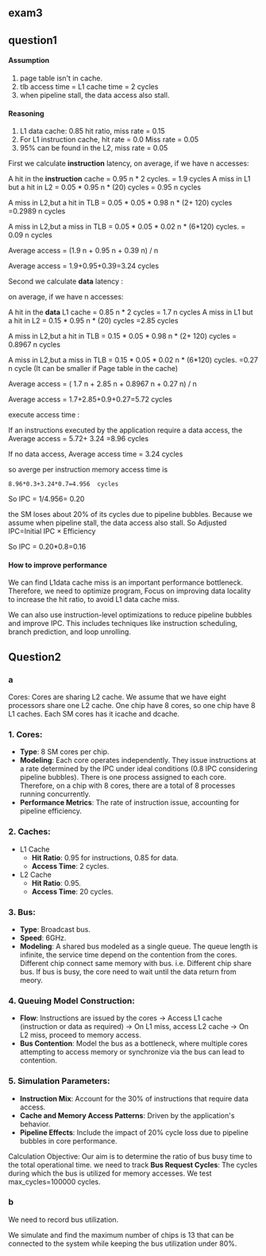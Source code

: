 ## exam3

## question1

#### Assumption

1. page table isn't in cache.
2. tlb access time = L1 cache time  = 2 cycles 
3. when pipeline stall, the data access also stall.

#### Reasoning

1. L1 data cache: 0.85 hit ratio,  miss rate = 0.15
2. For L1 instruction cache,  hit rate = 0.0   Miss rate = 0.05
3. 95% can be found in the L2, miss rate = 0.05

First we calculate **instruction** latency, on average, if we have n accesses:

A hit in the  **instruction** cache = 0.95 n * 2 cycles. = 1.9 cycles
 A miss in L1 but a hit in L2 = 0.05 * 0.95 n * (20) cycles   = 0.95 n cycles

A miss in L2,but a hit in TLB = 0.05 * 0.05  * 0.98 n * (2+ 120) cycles =0.2989 n cycles

A miss in L2,but a miss in TLB = 0.05 * 0.05  * 0.02 n * (6*120) cycles. = 0.09 n cycles 

Average access = (1.9 n + 0.95 n + 0.39 n) / n  

 Average access = 1.9+0.95+0.39=3.24 cycles

Second we calculate **data** latency :

on average, if we have n accesses:

A hit in the  **data** L1 cache = 0.85 n * 2 cycles = 1.7  n cycles
 A miss in L1 but a hit in L2 = 0.15 * 0.95 n * (20) cycles =2.85 cycles

A miss in L2,but a hit in TLB = 0.15 * 0.05  * 0.98 n * (2+ 120) cycles = 0.8967 n cycles

A miss in L2,but a miss in TLB = 0.15 * 0.05  * 0.02 n * (6*120) cycles. =0.27 n cycle (It can be smaller if Page table in the cache)

Average access = ( 1.7  n + 2.85 n + 0.8967  n + 0.27 n) / n  

 Average access = 1.7+2.85+0.9+0.27=5.72 cycles

execute access time :

If an instructions executed by the application require a data access, the Average access = 5.72+ 3.24 =8.96 cycles

If no data access,  Average access time =  3.24 cycles 

so averge per instruction memory access time is 

```
8.96*0.3+3.24*0.7=4.956  cycles
```

So IPC = 1/4.956= 0.20

the SM loses about 20% of its cycles due to pipeline bubbles.  Because we assume when pipeline stall, the data access also stall.  So Adjusted IPC=Initial IPC × Efficiency

So IPC = 0.20*0.8=0.16

#### How to improve performance

We can find L1data cache miss is an important performance bottleneck. Therefore, we need to optimize program, Focus on improving data locality to increase the hit ratio,  to avoid L1 data cache miss.  

We can also use instruction-level optimizations to reduce pipeline bubbles and improve IPC. This includes techniques like instruction scheduling, branch prediction, and loop unrolling.

## Question2

### a

Cores:  Cores are sharing L2 cache. We assume that we have eight processors share one L2 cache. One chip have 8 cores, so one chip have 8 L1 caches.  Each SM cores has it icache and dcache.  

### 1. Cores:

- **Type**: 8 SM cores per chip.
- **Modeling**: Each core operates independently. They issue instructions at a rate determined by the IPC under ideal conditions (0.8 IPC considering pipeline bubbles). There is one process assigned to each core. Therefore, on a chip with 8 cores, there are a total of 8 processes running concurrently.
- **Performance Metrics**: The rate of instruction issue, accounting for pipeline efficiency.

### 2. Caches:

- L1 Cache
  - **Hit Ratio**: 0.95 for instructions, 0.85 for data.
  - **Access Time**: 2 cycles.
- L2 Cache
  - **Hit Ratio**: 0.95.
  - **Access Time**: 20 cycles.

### 3. Bus:

- **Type**: Broadcast bus.
- **Speed**: 6GHz.
- **Modeling**: A shared bus modeled as a single queue. The queue length is infinite, the service time depend on the contention from the cores. Different chip connect same memory with bus. i.e. Different chip share bus. If bus is busy, the core need to wait until the data return from meory.

### 4. Queuing Model Construction:

- **Flow**: Instructions are issued by the cores → Access L1 cache (instruction or data as required) → On L1 miss, access L2 cache → On L2 miss, proceed to memory access.
- **Bus Contention**: Model the bus as a bottleneck, where multiple cores attempting to access memory or synchronize via the bus can lead to contention.

### 5. Simulation Parameters:

- **Instruction Mix**: Account for the 30% of instructions that require data access.
- **Cache and Memory Access Patterns**: Driven by the application's behavior.
- **Pipeline Effects**: Include the impact of 20% cycle loss due to pipeline bubbles in core performance.

Calculation Objective: Our aim is to determine the ratio of bus busy time to the total operational time. we need to track **Bus Request Cycles**: The cycles during which the bus is utilized for memory accesses. We test max_cycles=100000 cycles.  

### b

We need to record bus utilization.

We simulate and find the maximum number of chips is 13 that can be connected to the system while keeping the bus utilization under 80%.

